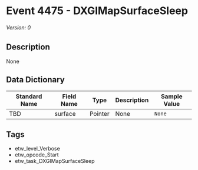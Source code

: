 # Event 4475 - DXGIMapSurfaceSleep
###### Version: 0

## Description
None

## Data Dictionary
|Standard Name|Field Name|Type|Description|Sample Value|
|---|---|---|---|---|
|TBD|surface|Pointer|None|`None`|

## Tags
* etw_level_Verbose
* etw_opcode_Start
* etw_task_DXGIMapSurfaceSleep